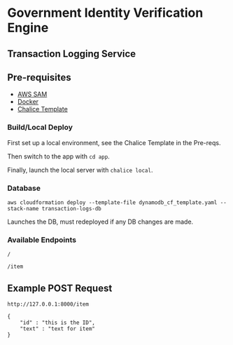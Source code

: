 # Government Identity Verification Engine

## Transaction Logging Service

## Pre-requisites
- [AWS SAM](https://docs.aws.amazon.com/serverless-application-model/latest/developerguide/serverless-sam-cli-install.html)
- [Docker](https://www.docker.com/products/docker-desktop)
- [Chalice Template](https://github.com/folksgl/chalice-cicd-app)

### Build/Local Deploy

First set up a local environment, see the Chalice Template in the Pre-reqs.

Then switch to the app with `cd app`.

Finally, launch the local server with `chalice local`.

### Database

`aws cloudformation deploy --template-file dynamodb_cf_template.yaml --stack-name transaction-logs-db`

Launches the DB, must redeployed if any DB changes are made.


### Available Endpoints

`/`

`/item`


## Example POST Request
```
http://127.0.0.1:8000/item

{
    "id" : "this is the ID",
    "text" : "text for item"
}

```